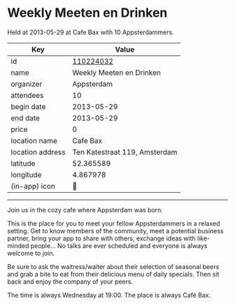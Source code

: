 # Weekly Meeten en Drinken
Held at 2013-05-29 at Cafe Bax with 10 Appsterdammers.
        
|Key|Value
|---|---|
|id|[110224032](https://www.meetup.com/appsterdam/events/110224032/)|
|name|Weekly Meeten en Drinken|
|organizer|Appsterdam|
|attendees|10|
|begin date|2013-05-29|
|end date|2013-05-29|
|price|0|
|location name|Cafe Bax|
|location address|Ten Katestraat 119, Amsterdam|
|latitude|52.365589|
|longitude|4.867978|
|(in-app) icon|🍺|

---

Join us in the cozy cafe where Appsterdam was born.

This is the place for you to meet your fellow Appsterdammers in a relaxed setting. Get to know members of the community, meet a potential business partner, bring your app to share with others, exchange ideas with like-minded people... No talks are ever scheduled and everyone is always welcome to join.

Be sure to ask the waitress/waiter about their selection of seasonal beers and grab a bite to eat from their delicious menu of daily specials. Then sit back and enjoy the company of your peers.

The time is always Wednesday at 19:00. The place is always Café Bax.


